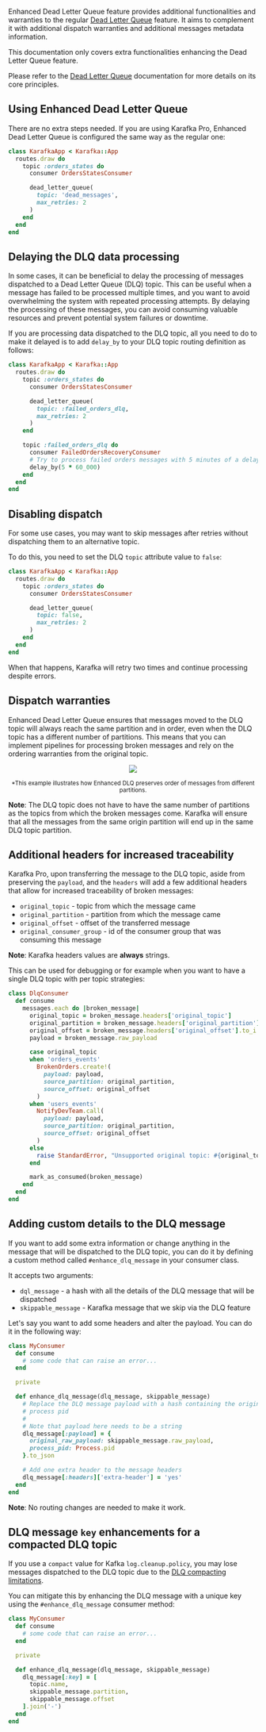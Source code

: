 Enhanced Dead Letter Queue feature provides additional functionalities and warranties to the regular [Dead Letter Queue](Dead-Letter-Queue) feature. It aims to complement it with additional dispatch warranties and additional messages metadata information.

This documentation only covers extra functionalities enhancing the Dead Letter Queue feature.

Please refer to the [Dead Letter Queue](Dead-Letter-Queue) documentation for more details on its core principles.

## Using Enhanced Dead Letter Queue

There are no extra steps needed. If you are using Karafka Pro, Enhanced Dead Letter Queue is configured the same way as the regular one:

```ruby
class KarafkaApp < Karafka::App
  routes.draw do
    topic :orders_states do
      consumer OrdersStatesConsumer

      dead_letter_queue(
        topic: 'dead_messages',
        max_retries: 2
      )
    end
  end
end
```

## Delaying the DLQ data processing

In some cases, it can be beneficial to delay the processing of messages dispatched to a Dead Letter Queue (DLQ) topic. This can be useful when a message has failed to be processed multiple times, and you want to avoid overwhelming the system with repeated processing attempts. By delaying the processing of these messages, you can avoid consuming valuable resources and prevent potential system failures or downtime.

If you are processing data dispatched to the DLQ topic, all you need to do to make it delayed is to add `delay_by` to your DLQ topic routing definition as follows:

```ruby
class KarafkaApp < Karafka::App
  routes.draw do
    topic :orders_states do
      consumer OrdersStatesConsumer

      dead_letter_queue(
        topic: :failed_orders_dlq,
        max_retries: 2
      )
    end

    topic :failed_orders_dlq do
      consumer FailedOrdersRecoveryConsumer
      # Try to process failed orders messages with 5 minutes of a delay
      delay_by(5 * 60_000)
    end
  end
end
```

## Disabling dispatch

For some use cases, you may want to skip messages after retries without dispatching them to an alternative topic.

To do this, you need to set the DLQ `topic` attribute value to `false`:

```ruby
class KarafkaApp < Karafka::App
  routes.draw do
    topic :orders_states do
      consumer OrdersStatesConsumer

      dead_letter_queue(
        topic: false,
        max_retries: 2
      )
    end
  end
end
```

When that happens, Karafka will retry two times and continue processing despite errors.

## Dispatch warranties

Enhanced Dead Letter Queue ensures that messages moved to the DLQ topic will always reach the same partition and in order, even when the DLQ topic has a different number of partitions. This means that you can implement pipelines for processing broken messages and rely on the ordering warranties from the original topic.

<p align="center">
  <img src="https://raw.githubusercontent.com/karafka/misc/master/charts/enhanced_dlq_flow.svg" />
</p>
<p align="center">
  <small>*This example illustrates how Enhanced DLQ preserves order of messages from different partitions.
  </small>
</p>

**Note**: The DLQ topic does not have to have the same number of partitions as the topics from which the broken messages come. Karafka will ensure that all the messages from the same origin partition will end up in the same DLQ topic partition.

## Additional headers for increased traceability

Karafka Pro, upon transferring the message to the DLQ topic, aside from preserving the `payload`, and the `headers` will add a few additional headers that allow for increased traceability of broken messages:

- `original_topic` - topic from which the message came
- `original_partition` - partition from which the message came
- `original_offset` - offset of the transferred message
- `original_consumer_group` - id of the consumer group that was consuming this message

**Note**: Karafka headers values are **always** strings.

This can be used for debugging or for example when you want to have a single DLQ topic with per topic strategies:

```ruby
class DlqConsumer
  def consume
    messages.each do |broken_message|
      original_topic = broken_message.headers['original_topic']
      original_partition = broken_message.headers['original_partition'].to_i
      original_offset = broken_message.headers['original_offset'].to_i
      payload = broken_message.raw_payload

      case original_topic
      when 'orders_events'
        BrokenOrders.create!(
          payload: payload,
          source_partition: original_partition,
          source_offset: original_offset
        )
      when 'users_events'
        NotifyDevTeam.call(
          payload: payload,
          source_partition: original_partition,
          source_offset: original_offset
        )
      else
        raise StandardError, "Unsupported original topic: #{original_topic}"
      end

      mark_as_consumed(broken_message)
    end
  end
end
```

## Adding custom details to the DLQ message

If you want to add some extra information or change anything in the message that will be dispatched to the DLQ topic, you can do it by defining a custom method called `#enhance_dlq_message` in your consumer class.

It accepts two arguments:

- `dql_message` - a hash with all the details of the DLQ message that will be dispatched
- `skippable_message` - Karafka message that we skip via the DLQ feature

Let's say you want to add some headers and alter the payload. You can do it in the following way:

```ruby
class MyConsumer
  def consume
    # some code that can raise an error...
  end

  private

  def enhance_dlq_message(dlq_message, skippable_message)
    # Replace the DLQ message payload with a hash containing the original raw payload as well as
    # process pid
    #
    # Note that payload here needs to be a string
    dlq_message[:payload] = {
      original_raw_payload: skippable_message.raw_payload,
      process_pid: Process.pid
    }.to_json

    # Add one extra header to the message headers
    dlq_message[:headers]['extra-header'] = 'yes'
  end
end
```

**Note**: No routing changes are needed to make it work.

## DLQ message `key` enhancements for a compacted DLQ topic

If you use a `compact` value for Kafka `log.cleanup.policy`, you may lose messages dispatched to the DLQ topic due to the [DLQ compacting limitations](Dead-Letter-Queue#compacting-limitations).

You can mitigate this by enhancing the DLQ message with a unique key using the `#enhance_dlq_message` consumer method:

```ruby
class MyConsumer
  def consume
    # some code that can raise an error...
  end

  private

  def enhance_dlq_message(dlq_message, skippable_message)
    dlq_message[:key] = [
      topic.name,
      skippable_message.partition,
      skippable_message.offset
    ].join('-')
  end
end
```
